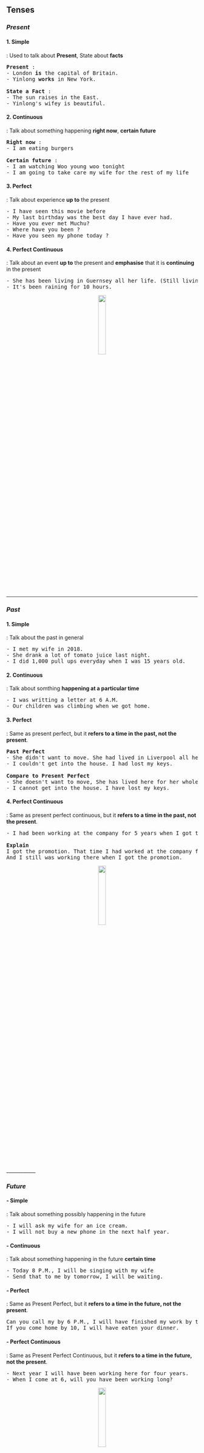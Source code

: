 ## Tenses 

### *Present* 
#### 1. Simple
: Used to talk about <strong>Present</strong>, State about <strong>facts</strong>
<pre>
<strong>Present</strong> : 
- London <strong>is</strong> the capital of Britain.
- Yinlong <strong>works</strong> in New York.

<strong>State a Fact</strong> :
- The sun raises in the East.
- Yinlong's wifey is beautiful.
</pre>

#### 2. Continuous
: Talk about something happening <strong>right now</strong>, <strong>certain future</strong>
<pre>
<strong>Right now</strong> :
- I am eating burgers

<strong>Certain future</strong> :
- I am watching Woo young woo tonight
- I am going to take care my wife for the rest of my life
</pre>

#### 3. Perfect
: Talk about experience <strong>up to</strong> the present
<pre>
- I have seen this movie before
- My last birthday was the best day I have ever had. 
- Have you ever met Muchu?
- Where have you been ?
- Have you seen my phone today ? 
</pre>

#### 4. Perfect Continuous
: Talk about an event <strong>up to</strong> the present and <strong>emphasise</strong> that it is <strong>continuing</strong> in the present
<pre>
- She has been living in Guernsey all her life. (Still living there)
- It's been raining for 10 hours.
</pre>

<p align="center">
<img src="https://user-images.githubusercontent.com/108507768/185896465-6c9d682c-2861-43d9-ae8c-44986dd53145.jpg" width="20%" height="20%">
</p>

____________

### *Past*

#### 1. Simple
: Talk about the past in general
<pre>
- I met my wife in 2018.
- She drank a lot of tomato juice last night.
- I did 1,000 pull ups everyday when I was 15 years old.
</pre>

#### 2. Continuous
: Talk about somthing <strong>happening at a particular time</strong>
<pre>
- I was writting a letter at 6 A.M.
- Our children was climbing when we got home.
</pre>

#### 3. Perfect
: Same as present perfect, but it <strong>refers to a time in the past, not the present</strong>.
<pre>
<strong>Past Perfect</strong>
- She didn't want to move. She had lived in Liverpool all her life.
- I couldn't get into the house. I had lost my keys.

<strong>Compare to Present Perfect</strong>
- She doesn't want to move, She has lived here for her whole life.
- I cannot get into the house. I have lost my keys.
</pre>


#### 4. Perfect Continuous
: Same as present perfect continuous, but it <strong>refers to a time in the past, not the present</strong>.
<pre>
- I had been working at the company for 5 years when I got the promotion.

<strong>Explain</strong>
I got the promotion. That time I had worked at the company for 5 years.
And I still was working there when I got the promotion.
</pre>

<p align="center">
<img src="https://user-images.githubusercontent.com/108507768/185896473-76d534fd-3e91-43ea-b7b8-1c8308423d0f.jpg" width="20%" height="20%">
</p>
____________

### *Future*

#### - Simple
: Talk about something possibly happening in the future
<pre>
- I will ask my wife for an ice cream.
- I will not buy a new phone in the next half year.
</pre>

#### - Continuous
: Talk about something happening in the future <strong>certain time</strong>
<pre>
- Today 8 P.M., I will be singing with my wife
- Send that to me by tomorrow, I will be waiting.
</pre>

#### - Perfect
: Same as Present Perfect, but it <strong>refers to a time in the future, not the present</strong>.
<pre>
Can you call my by 6 P.M., I will have finished my work by then.
If you come home by 10, I will have eaten your dinner.
</pre>

#### - Perfect Continuous
: Same as Present Perfect Continuous, but it <strong>refers to a time in the future, not the present</strong>.
<pre>
- Next year I will have been working here for four years.
- When I come at 6, will you have been working long?
</pre>

<p align="center">
<img src="https://user-images.githubusercontent.com/108507768/185896499-a6428759-353e-4fd6-a68e-a596ad0de0b5.jpg" width="20%" height="20%">
</p>
____________

<details><summary>Answer</summary>
<p>
  
Hi there, here is my answer
</p>
</details>
